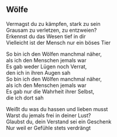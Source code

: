 ## Wölfe

Vermagst du zu kämpfen, stark zu sein  
Grausam zu verletzen, zu entzweien?  
Erkennst du das Wesen tief in dir  
Vielleicht ist der Mensch nur ein böses Tier

So bin ich den Wölfen manchmal näher,  
als ich den Menschen jemals war  
Es gab weder Lügen noch Verrat,  
den ich in ihren Augen sah  
So bin ich den Wölfen manchmal näher,  
als ich den Menschen jemals war  
Es gab nur die Wahrheit ihrer Selbst,  
die ich dort sah

Weißt du was du hassen und lieben musst  
Warst du jemals frei in deiner Lust?  
Glaubst du, dein Verstand sei ein Geschenk  
Nur weil er Gefühle stets verdrängt
